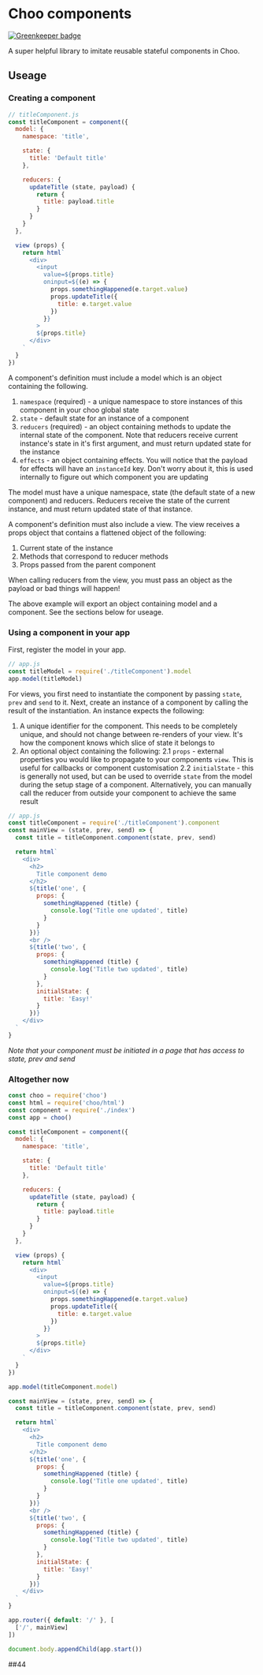 # Choo components

[![Greenkeeper badge](https://badges.greenkeeper.io/josephluck/choo-component.svg)](https://greenkeeper.io/)

A super helpful library to imitate reusable stateful components in Choo.

## Useage

### Creating a component

```javascript
// titleComponent.js
const titleComponent = component({
  model: {
    namespace: 'title',

    state: {
      title: 'Default title'
    },

    reducers: {
      updateTitle (state, payload) {
        return {
          title: payload.title
        }
      }
    }
  },

  view (props) {
    return html`
      <div>
        <input
          value=${props.title}
          oninput=${(e) => {
            props.somethingHappened(e.target.value)
            props.updateTitle({
              title: e.target.value
            })
          }}
        >
        ${props.title}
      </div>
    `
  }
})
```

A component's definition must include a model which is an object containing the following.

1. `namespace` (required) - a unique namespace to store instances of this component in your choo global state
2. `state` - default state for an instance of a component
3. `reducers` (required) - an object containing methods to update the internal state of the component. Note that reducers receive current instance's state in it's first argument, and must return updated state for the instance
4. `effects` - an object containing effects. You will notice that the payload for effects will have an `instanceId` key. Don't worry about it, this is used internally to figure out which component you are updating

The model must have a unique namespace, state (the default state of a new component) and reducers. Reducers receive the state of the current instance, and must return updated state of that instance.

A component's definition must also include a view. The view receives a props object that contains a flattened object of the following:

1. Current state of the instance
2. Methods that correspond to reducer methods
3. Props passed from the parent component

When calling reducers from the view, you must pass an object as the payload or bad things will happen!

The above example will export an object containing model and a component. See the sections below for useage.

### Using a component in your app

First, register the model in your app.

```javascript
// app.js
const titleModel = require('./titleComponent').model
app.model(titleModel)
```

For views, you first need to instantiate the component by passing `state`, `prev` and `send` to it. Next, create an instance of a component by calling the result of the instantiation. An instance expects the following:

1. A unique identifier for the component. This needs to be completely unique, and should not change between re-renders of your view. It's how the component knows which slice of state it belongs to
2. An optional object containing the following:
2.1 `props` - external properties you would like to propagate to your components `view`. This is useful for callbacks or component customisation
2.2 `initialState` - this is generally not used, but can be used to override `state` from the model during the setup stage of a component. Alternatively, you can manually call the reducer from outside your component to achieve the same result

```javascript
// app.js
const titleComponent = require('./titleComponent').component
const mainView = (state, prev, send) => {
  const title = titleComponent.component(state, prev, send)

  return html`
    <div>
      <h2>
        Title component demo
      </h2>
      ${title('one', {
        props: {
          somethingHappened (title) {
            console.log('Title one updated', title)
          }
        }
      })}
      <br />
      ${title('two', {
        props: {
          somethingHappened (title) {
            console.log('Title two updated', title)
          }
        },
        initialState: {
          title: 'Easy!'
        }
      })}
    </div>
  `
}
```

*Note that your component must be initiated in a page that has access to state, prev and send*

### Altogether now

```javascript
const choo = require('choo')
const html = require('choo/html')
const component = require('./index')
const app = choo()

const titleComponent = component({
  model: {
    namespace: 'title',

    state: {
      title: 'Default title'
    },

    reducers: {
      updateTitle (state, payload) {
        return {
          title: payload.title
        }
      }
    }
  },

  view (props) {
    return html`
      <div>
        <input
          value=${props.title}
          oninput=${(e) => {
            props.somethingHappened(e.target.value)
            props.updateTitle({
              title: e.target.value
            })
          }}
        >
        ${props.title}
      </div>
    `
  }
})

app.model(titleComponent.model)

const mainView = (state, prev, send) => {
  const title = titleComponent.component(state, prev, send)

  return html`
    <div>
      <h2>
        Title component demo
      </h2>
      ${title('one', {
        props: {
          somethingHappened (title) {
            console.log('Title one updated', title)
          }
        }
      })}
      <br />
      ${title('two', {
        props: {
          somethingHappened (title) {
            console.log('Title two updated', title)
          }
        },
        initialState: {
          title: 'Easy!'
        }
      })}
    </div>
  `
}

app.router({ default: '/' }, [
  ['/', mainView]
])

document.body.appendChild(app.start())
```

##44